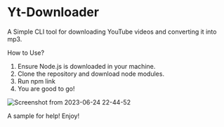 # Yt-Downloader

A Simple CLI tool for downloading YouTube videos and converting it into mp3.

How to Use?
1) Ensure Node.js is downloaded in your machine.
2) Clone the repository and download node modules.
3) Run npm link
4) You are good to go!


![Screenshot from 2023-06-24 22-44-52](https://github.com/Samit-prsl/Yt-Downloader/assets/118003672/4f47fee6-77e3-45af-8bfb-3b023ca29c07)

A sample for help! Enjoy!



